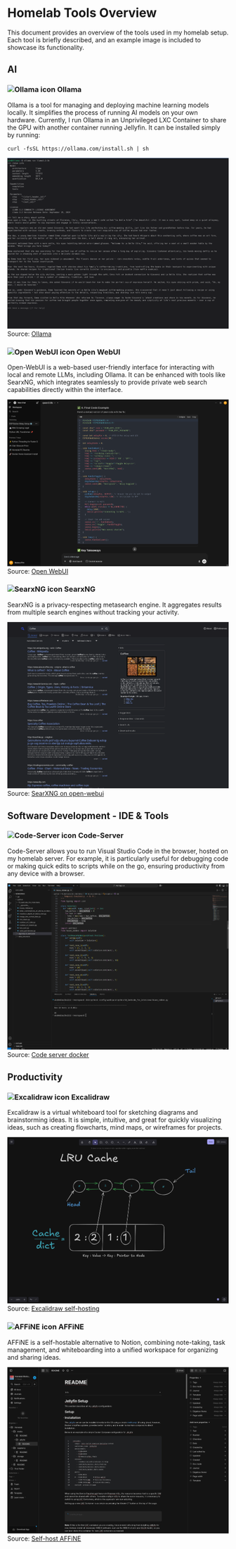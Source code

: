 # Homelab Tools Overview

This document provides an overview of the tools used in my homelab setup. Each tool is briefly described, and an example image is included to showcase its functionality.

## AI

### <img width="30" src="https://cdn.jsdelivr.net/gh/selfhst/icons/png/ollama.png" alt="Ollama icon"> Ollama

Ollama is a tool for managing and deploying machine learning models locally. It simplifies the process of running AI models on your own hardware.
Currently, I run Ollama in an Unprivileged LXC Container to share the GPU with another container running Jellyfin. It can be installed simply by running:
```
curl -fsSL https://ollama.com/install.sh | sh
```

![Ollama Example](assets/ollama.png)
Source: [Ollama](https://ollama.com/)

### <img width="30" src="https://cdn.jsdelivr.net/gh/selfhst/icons/png/open-webui.png" alt="Open WebUI icon"> Open WebUI

Open-WebUI is a web-based user-friendly interface for interacting with local and remote LLMs, including Ollama. It can be enhanced with tools like SearxNG, which integrates seamlessly to provide private web search capabilities directly within the interface.

![Open-WebUI Example](assets/open-webui.png)
Source: [Open WebUI](https://github.com/open-webui/open-webui)

### <img width="30" src="https://cdn.jsdelivr.net/gh/selfhst/icons/png/searxng.png" alt="SearxNG icon"> SearxNG

SearxNG is a privacy-respecting metasearch engine. It aggregates results from multiple search engines without tracking your activity.

![SearxNG Example](assets/searxng.png)
Source: [SearXNG on open-webui](https://docs.openwebui.com/tutorials/web-search/searxng/)

## Software Development - IDE & Tools

### <img width="30" src="https://cdn.jsdelivr.net/gh/selfhst/icons/png/visual-studio-code.png" alt="Code-Server icon"> Code-Server

Code-Server allows you to run Visual Studio Code in the browser, hosted on my homelab server. For example, it is particularly useful for debugging code or making quick edits to scripts while on the go, ensuring productivity from any device with a browser.

![Code-Server Example](assets/code-server.png)
Source: [Code server docker](https://hub.docker.com/r/linuxserver/code-server)

## Productivity

### <img width="30" src="https://cdn.jsdelivr.net/gh/selfhst/icons/png/excalidraw.png" alt="Excalidraw icon"> Excalidraw

Excalidraw is a virtual whiteboard tool for sketching diagrams and brainstorming ideas. It is simple, intuitive, and great for quickly visualizing ideas, such as creating flowcharts, mind maps, or wireframes for projects.

![Excalidraw Example](assets/excalidraw.png)
Source: [Excalidraw self-hosting](https://docs.excalidraw.com/docs/introduction/development#self-hosting)

### <img width="30" src="https://cdn.jsdelivr.net/gh/selfhst/icons/png/affine-light.png" alt="AFFiNE icon"> AFFiNE

AFFiNE is a self-hostable alternative to Notion, combining note-taking, task management, and whiteboarding into a unified workspace for organizing and sharing ideas.

![Affine Example](assets/affine.png)
Source: [Self-host AFFiNE](https://docs.affine.pro/docs/self-host-affine)
